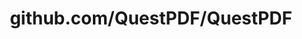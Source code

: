 ---
layout: post
title: github.com/QuestPDF/QuestPDF
categories: link
tags: [انگلیسی, گیت‌هاب, برنامه‌نویسی]
---
